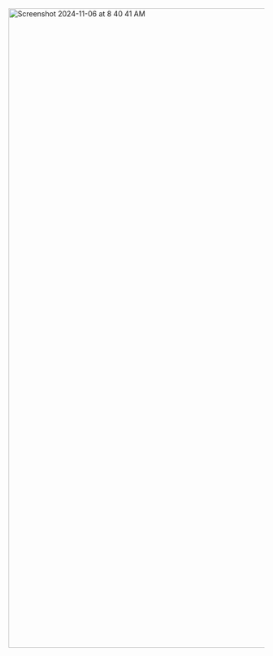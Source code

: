 <img width="1257" alt="Screenshot 2024-11-06 at 8 40 41 AM" src="https://github.com/user-attachments/assets/71a45067-decc-47cf-b9a9-1ccdc1b4cb5a">
